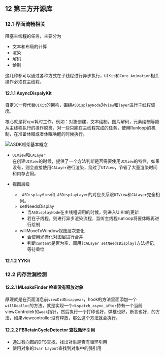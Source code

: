 ## 12 第三方开源库


### 12.1 界面流畅相关

阻塞主线程的任务，主要分为

- 文本和布局的计算
- 渲染
- 解码
- 绘制

这几种都可以通过各种方式在子线程进行异步执行，`UIKit`和`Core Animation`相关操作必须在主线程。

#### 12.1.1 AsyncDispalyKit
自定义一套代替`UIKit`的架构，围绕`ASDisplayNode`对`View`和`layer`进行子线程调度。

核心就是将cpu耗时工作，例如：对象创建，文本绘制，图片解码，元素绘制等能从主线程执行的操作脱离，对一些只能在主线程完成的任务，使用Runloop的机制，在准备休眠或者休眠唤醒的时候执行。

![ASDK框架基本概念]()

- `UIView`和`CALayer`<br>
	在创建`UIView`的时候，提供了一个方法判断是否需要使用`UIView`的特性，如果没有，则会直接使用`CALayer`进行渲染，绕过了`UIView`，节省了大量渲染时间和内存占用。
	
- 视图层级<br>
	- `_ASDisplayView`和`_ASDisplayLayer`的对应关系跟`UIView`和`CALayer`完全相同。<br>
	- setNeedsDisplay<br>
		- 当`ASDisplayNode`在主线程调用的时候，则进入UIKit的更新<br>
		- 若在子线程，则进行异步渲染流程，监听主线程runloop将要休眠再进行绘制
	- willMoveToWindow视图层次变化<br>
		- 会使用光栅化对图层进行合并
		- 判断`content`是否为空，调用`[CALayer setNeedsDisplay]`方法标记，等待重绘




#### 12.1.2 YYKit

		
		
### 12.2 内存泄漏检测

#### 12.2.1 MLeaksFinder 检查没有释放对象

原理就是在页面消息前`viewDidDisappear`，hook的方法里面添加一个`willDealloc`的方法，就是实现一个`dispatch_async_after`持有一个当前viewControlelr的`weak`指针，然后执行一个打印也好，弹框也好，断言也好，的方法，如果viewcontroller没有释放，那么这个方法就会执行。

#### 12.2.2 FBRetainCycleDetector 查找循环引用

- 通过有向图的DFS查找，找出对象是否有循环引用
- 使用对象的`Ivar Layout`查找到对象中的强引用
	
	
		
	

	





